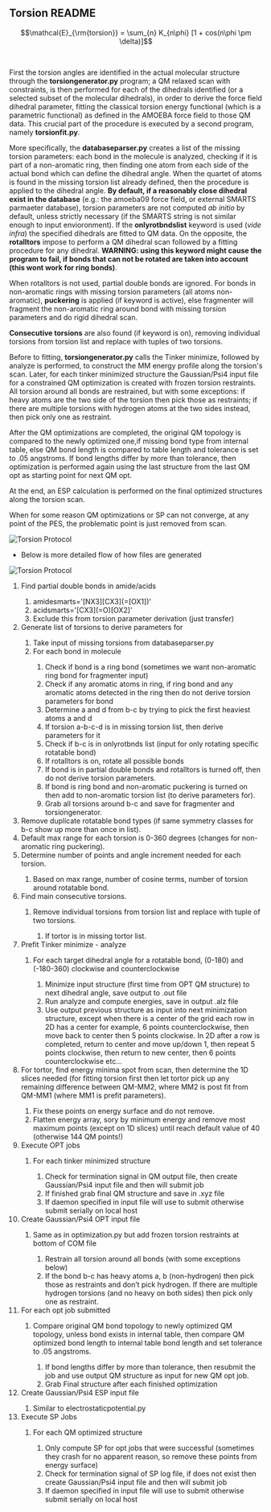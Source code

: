 ## Torsion README

```math
\mathcal{E}_{\rm{torsion}} = \sum_{n} K_{n\phi} [1 + cos(n\phi \pm \delta)]
```
​

First the torsion angles are identified in the actual molecular structure through the **torsiongenerator.py** program; a QM relaxed scan with constraints, is then performed for each of the dihedrals identified (or a selected subset of the molecular dihedrals), in order to derive the force field dihedral parameter, fitting the classical torsion energy functional (which is a parametric functional) as defined in the AMOEBA force field to those QM data. This crucial part of the procedure is executed by a second program, namely **torsionfit.py**.

More specifically, the **databaseparser.py** creates a list of the missing torsion parameters: each bond in the molecule is analyzed, checking if it is part of a non-aromatic ring, then finding one atom from each side of the actual bond which can define the dihedral angle. When the quartet of atoms is found in the missing torsion list already defined, then the procedure is applied to the dihedral angle. **By default, if a reasonably close dihedral exist in the database** (e.g.: the amoeba09 force field, or external SMARTS parmaeter database), torsion parameters are not computed *ab initio* by default, unless strictly necessary (if the SMARTS string is not similar enough to input envioronment). If the  **onlyrotbndslist** keyword is used (*vide infra*) the specified dihedrals are fitted to QM data. On the opposite, the **rotalltors** impose to perform a QM dihedral scan followed by a fitting procedure for any dihedral. **WARNING: using this keyword might cause the program to fail, if bonds that can not be rotated are taken into account (this wont work for ring bonds)**.

When rotalltors is not used, partial double bonds are ignored. For bonds in non-aromatic rings with missing torsion parameters (all atoms non-aromatic), **puckering** is applied (if keyword is active), else fragmenter will fragment the non-aromatic ring around bond with missing torsion parameters and do rigid dihedral scan.

**Consecutive torsions** are also found (if keyword is on), removing individual torsions from torsion list and replace with tuples of two torsions.

Before to fitting, **torsiongenerator.py** calls the Tinker minimize, followed by analyze is performed, to construct the MM energy profile along the torsion's scan. Later, for each tinker minimized structure the Gaussian/Psi4 input file for a constrained QM optimization is created with frozen torsion restraints. All torsion around all bonds are restrained, but with some exceptions: if heavy atoms are the two side of the torsion then pick those as restraints; if there are multiple torsions with hydrogen atoms at the two sides instead, then pick only one as restraint.

After the QM optimizations are completed, the original QM topology is compared to the newly optimized one,if missing bond type from internal table, else QM bond length is compared to table length and tolerance is set to .05 angstroms. If bond lengths differ by more than tolerance, then optimization is performed again using the last structure from the last QM opt as starting point for next QM opt.

At the end, an ESP calculation is performed on the final optimized structures along the torsion scan.

When for some reason QM optimizations or SP can not converge, at any point of the PES, the problematic point is just removed from scan.

![Torsion Protocol](Images/TorsionProtocol.PNG)

* Below is more detailed flow of how files are generated

![Torsion Protocol](Images/TorsionProtocolDetailed.PNG)
<ol>
<li>	Find partial double bonds in amide/acids </li>
<ol>
    <li>	 amidesmarts='[NX3][CX3](=[OX1])' </li>
    <li>	 acidsmarts='[CX3](=O)[OX2]' </li>
    <li>	Exclude this from torsion parameter derivation (just transfer) </li>
</ol>
<li>	Generate list of torsions to derive parameters for </li>
<ol>
    <li>	Take input of missing torsions from databaseparser.py </li>
    <li>	For each bond in molecule </li>
<ol>
        <li>	Check if bond is a ring bond (sometimes we want non-aromatic ring bond for fragmenter input) </li>
        <li>	Check if any aromatic atoms in ring, if ring bond and any aromatic atoms detected in the ring then do not derive torsion parameters for bond </li>
        <li>	Determine a and d from b-c by trying to pick the first heaviest atoms a and d </li>
        <li>	If torsion a-b-c-d is in missing torsion list, then derive parameters for it </li>
        <li>	Check if b-c is in onlyrotbnds list (input for only rotating specific rotatable bond) </li>
        <li>	If rotalltors is on, rotate all possible bonds </li>
        <li>	If bond is in partial double bonds and rotalltors is turned off, then do not derive torsion parameters. </li>
        <li>	If bond is ring bond and non-aromatic puckering is turned on then add to non-aromatic torsion list (to derive parameters for). </li>
        <li>	Grab all torsions around b-c and save for fragmenter and torsiongenerator. </li>
</ol>
</ol>
<li>	Remove duplicate rotatable bond types (if same symmetry classes for b-c show up more than once in list). </li>

<li>	Default max range for each torsion is 0-360 degrees (changes for non-aromatic ring puckering). </li>
<li>	Determine number of points and angle increment needed for each torsion. </li>
<ol>
    <li>	Based on max range, number of cosine terms, number of torsion around rotatable bond. </li>
</ol>
<li>	Find main consecutive torsions. </li>
<ol>
    <li>	Remove individual torsions from torsion list and replace with tuple of two torsions. </li>
<ol>
        <li>	If tortor is in missing tortor list. </li>
</ol>
</ol>
<li>	Prefit Tinker minimize - analyze </li>
<ol>
    <li>	For each target dihedral angle for a rotatable bond, (0-180) and (-180-360) clockwise and counterclockwise </li>
<ol>
        <li>	Minimize input structure (first time from OPT QM structure) to next dihedral angle, save output to .out file </li>
        <li>	Run analyze and compute energies, save in output .alz file </li>
        <li>	Use output previous structure as input into next minimization structure, except when there is a center of the grid each row in 2D has a center for example, 6 points counterclockwise, then move back to center then 5 points clockwise. In 2D after a row is completed, return to center and move up/down 1, then repeat 5 points clockwise, then return to new center, then 6 points counterclockwise etc... </li>
</ol>
</ol>
<li>	For tortor, find energy minima spot from scan, then determine the 1D slices needed (for fitting torsion first then let tortor pick up any remaining difference between QM-MM2, where MM2 is post fit from QM-MM1 (where MM1 is prefit parameters). </li>
<ol>
    <li>	Fix these points on energy surface and do not remove. </li>
    <li>	Flatten energy array, sory by minimum energy and remove most maximum points (except on 1D slices) until reach default value of 40 (otherwise 144 QM points!) </li>
</ol>

<li>	Execute OPT jobs </li>
<ol> 
    <li>	For each tinker minimized structure </li>
<ol>
        <li>	Check for termination signal in QM output file, then create Gaussian/Psi4 input file and then will submit job </li>
        <li>	If finished grab final QM structure and save in .xyz file </li>
        <li>	If daemon specified in input file will use to submit otherwise submit serially on local host </li>
</ol>
</ol>
<li>	Create Gaussian/Psi4 OPT input file </li>
<ol>
    <li>	Same as in optimization.py but add frozen torsion restraints at bottom of COM file  </li>
<ol>
        <li>	Restrain all torsion around all bonds (with some exceptions below) </li>
        <li>	If the bond b-c has heavy atoms a, b (non-hydrogen) then pick those as restraints and don’t pick hydrogen. If there are multiple hydrogen torsions (and no heavy on both sides) then pick only one as restraint. </li>
</ol>
</ol>
<li>	For each opt job submitted </li>
<ol>
    <li>	Compare original QM bond topology to newly optimized QM topology, unless bond exists in internal table, then compare QM optimized bond length to internal table bond length and set tolerance to .05 angstroms. </li>
<ol>
        <li>	If bond lengths differ by more than tolerance, then resubmit the job and use output QM structure as input for new QM opt job. </li>
        <li>	Grab Final structure after each finished optimization </li>
</ol>
</ol>

<li>	Create Gaussian/Psi4 ESP input file </li>
<ol>
    <li>	Similar to electrostaticpotential.py </li>
</ol>

<li>	Execute SP Jobs </li>
<ol>
    <li>	For each QM optimized structure </li>
<ol>
        <li>	Only compute SP for opt jobs that were successful (sometimes they crash for no apparent reason, so remove these points from energy surface) </li>
        <li>	Check for termination signal of SP log file, if does not exist then create Gaussian/Psi4 input file and then will submit job </li>
        <li>	If daemon specified in input file will use to submit otherwise submit serially on local host </li>

</ol>
</ol>
</ol>

